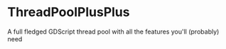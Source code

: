 # ThreadPoolPlusPlus
A full fledged GDScript thread pool with all the features you'll (probably) need
